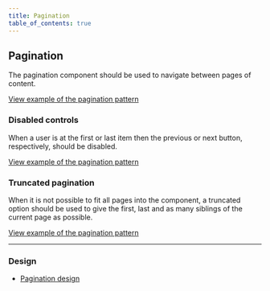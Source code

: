 ```yaml
---
title: Pagination
table_of_contents: true
---
```


## Pagination

The pagination component should be used to navigate between pages of content.

<a href="https://vanilla-framework.github.io/vanilla-framework/examples/patterns/pagination/pagination"
    class="js-example">
    View example of the pagination pattern
</a>

### Disabled controls

When a user is at the first or last item then the previous or next button, respectively, should be disabled.

<a href="https://vanilla-framework.github.io/vanilla-framework/examples/patterns/pagination/pagination-disabled"
    class="js-example">
    View example of the pagination pattern
</a>

### Truncated pagination

When it is not possible to fit all pages into the component, a truncated option should be used to give the first, last and as many siblings of the current page as possible.

<a href="https://vanilla-framework.github.io/vanilla-framework/examples/patterns/pagination/pagination-truncated"
    class="js-example">
    View example of the pagination pattern
</a>

<hr />

### Design

* [Pagination design](https://github.com/ubuntudesign/vanilla-design/tree/master/Pagination)
